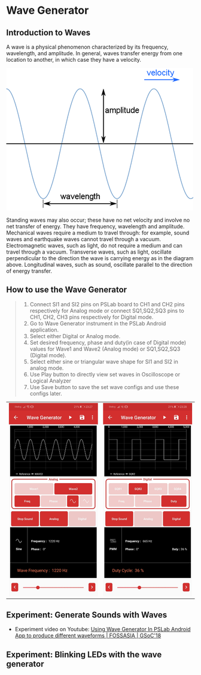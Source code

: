 Wave Generator
==============

Introduction to Waves
---------------------

A wave is a physical phenomenon characterized by its frequency, wavelength, and amplitude.
In general, waves transfer energy from one location to another, in which case they have a velocity.

![wave-amplitude-length](../images/wave-amplitude-length.png)

Standing waves may also occur; these have no net velocity and involve no net transfer of energy. They have frequency,
wavelength and amplitude.
Mechanical waves require a medium to travel through: for example, sound waves and earthquake waves cannot travel 
through a vacuum.
Electromagnetic waves, such as light, do not require a medium and can travel through a vacuum.
Transverse waves, such as light, oscillate perpendicular to the direction the wave is carrying energy as in the
diagram above. Longitudinal waves, such as sound, oscillate parallel to the direction of energy transfer.

How to use the Wave Generator
-----------------------------

> 1.  Connect SI1 and SI2 pins on PSLab board to CH1 and CH2 pins
>     respectively for Analog mode or connect SQ1,SQ2,SQ3 pins to CH1,
>     CH2, CH3 pins respectively for Digital mode.
> 2.  Go to Wave Generator instrument in the PSLab Android application.
> 3.  Select either Digital or Analog mode.
> 4.  Set desired frequency, phase and duty(in case of Digital mode)
>     values for Wave1 and Wave2 (Analog mode) or SQ1,SQ2,SQ3 (Digital
>     mode).
> 5.  Select either sine or triangular wave shape for SI1 and SI2 in
>     analog mode.
> 6.  Use Play button to directly view set waves in Oscilloscope or
>     Logical Analyzer
> 7.  Use Save button to save the set wave configs and use these configs
>     later.

<table>
     <tr>
         <td><img src="/images/Wave-Genarator-Analog-wave.jpg"/></td>
         <td><img src="/images/Wave-Genarator-Digital-wave.jpg"/></td>
     </tr>
 </table>

Experiment: Generate Sounds with Waves
--------------------------------------

- Experiment video on Youtube:
[Using Wave Generator In PSLab Android App to produce different waveforms | FOSSASIA | GSoC'18
](https://www.youtube.com/watch?v=NC2T5kElWbE)

Experiment: Blinking LEDs with the wave generator
-------------------------------------------------
